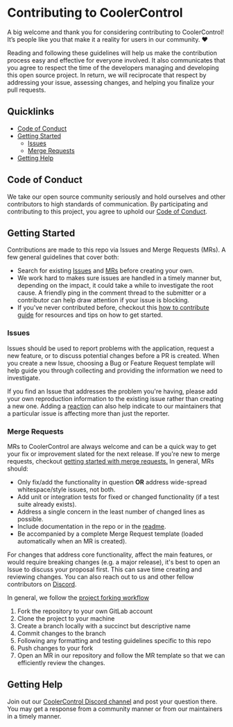 # Contributing to CoolerControl

A big welcome and thank you for considering contributing to CoolerControl! It’s people like you that make it a reality for
users in our community. :heart:

Reading and following these guidelines will help us make the contribution process easy and effective for everyone
involved. It also communicates that you agree to respect the time of the developers managing and developing this open
source project. In return, we will reciprocate that respect by addressing your issue, assessing changes, and helping
you finalize your pull requests.

## Quicklinks

* [Code of Conduct](#code-of-conduct)
* [Getting Started](#getting-started)
    * [Issues](#issues)
    * [Merge Requests](#merge-requests)
* [Getting Help](#getting-help)

## Code of Conduct

We take our open source community seriously and hold ourselves and other contributors to high standards of
communication. By participating and contributing to this project, you agree to uphold
our [Code of Conduct](https://gitlab.com/coolercontrol/coolercontrol/-/blob/main/CODE_OF_CONDUCT.md).

## Getting Started

Contributions are made to this repo via Issues and Merge Requests (MRs). A few general guidelines that cover both:

- Search for existing [Issues](https://gitlab.com/coolercontrol/coolercontrol/-/issues)
  and [MRs](https://gitlab.com/coolercontrol/coolercontrol/-/merge_requests) before creating your own.
- We work hard to makes sure issues are handled in a timely manner but, depending on the impact, it could take a while
  to investigate the root cause. A friendly ping in the comment thread to the submitter or a contributor can help draw
  attention if your issue is blocking.
- If you've never contributed before,
  checkout this [how to contribute guide](https://opensource.guide/how-to-contribute/) for
  resources and tips on how to get started.

### Issues

Issues should be used to report problems with the application, request a new feature, or to discuss potential changes
before a PR is created. When you create a new Issue, choosing a Bug or Feature Request template will help guide you
through collecting and providing the information we need to investigate.

If you find an Issue that addresses the problem you're having, please add your own reproduction information to the
existing issue rather than creating a new one. Adding
a [reaction](https://github.blog/2016-03-10-add-reactions-to-pull-requests-issues-and-comments/) can also help indicate
to our maintainers that a particular issue is affecting more than just the reporter.

### Merge Requests

MRs to CoolerControl are always welcome and can be a quick way to get your fix or improvement slated for the next release. If
you're new to merge requests,
checkout [getting started with merge requests.](https://docs.gitlab.com/ee/user/project/merge_requests/getting_started.html)
In general, MRs should:

- Only fix/add the functionality in question **OR** address wide-spread whitespace/style issues, not both.
- Add unit or integration tests for fixed or changed functionality (if a test suite already exists).
- Address a single concern in the least number of changed lines as possible.
- Include documentation in the repo or in the [readme](https://gitlab.com/coolercontrol/coolercontrol/-/blob/main/README.md).
- Be accompanied by a complete Merge Request template (loaded automatically when an MR is created).

For changes that address core functionality, affect the main features, or would require breaking changes (e.g. a major
release), it's best to open an Issue to discuss your proposal first. This can save time creating and reviewing changes.
You can also reach out to us and other fellow contributors on [Discord](https://discord.gg/MbcgUFAfhV).

In general, we follow
the [project forking workflow](https://docs.gitlab.com/ee/user/project/repository/forking_workflow.html)

1. Fork the repository to your own GitLab account
2. Clone the project to your machine
3. Create a branch locally with a succinct but descriptive name
4. Commit changes to the branch
5. Following any formatting and testing guidelines specific to this repo
6. Push changes to your fork
7. Open an MR in our repository and follow the MR template so that we can efficiently review the changes.

## Getting Help

Join out our [CoolerControl Discord channel](https://discord.gg/MbcgUFAfhV) and post your question there. You may get a
response from a community manner or from our maintainers in a timely manner.